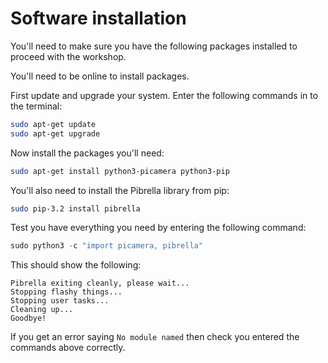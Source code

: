 # Software installation

You'll need to make sure you have the following packages installed to proceed with the workshop.

You'll need to be online to install packages.

First update and upgrade your system. Enter the following commands in to the terminal:

```bash
sudo apt-get update
sudo apt-get upgrade
```

Now install the packages you'll need:

```bash
sudo apt-get install python3-picamera python3-pip
```

You'll also need to install the Pibrella library from pip:

```bash
sudo pip-3.2 install pibrella
```

Test you have everything you need by entering the following command:

```python
sudo python3 -c "import picamera, pibrella"
```

This should show the following:

```
Pibrella exiting cleanly, please wait...
Stopping flashy things...
Stopping user tasks...
Cleaning up...
Goodbye!
```

If you get an error saying `No module named` then check you entered the commands above correctly.
